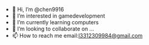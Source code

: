 - 👋 Hi, I’m @chen9916
- 👀 I’m interested in gamedevelopment
- 🌱 I’m currently learning computers
- 💞️ I’m looking to collaborate on ...
- 📫 How to reach me email:l3312309984@gmail.com

<!---
chen9916/chen9916 is a ✨ special ✨ repository because its `README.md` (this file) appears on your GitHub profile.
You can click the Preview link to take a look at your changes.
--->
